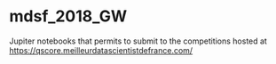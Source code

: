 # mdsf_2018_GW
Jupiter notebooks that permits to submit to the competitions hosted at https://qscore.meilleurdatascientistdefrance.com/

